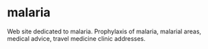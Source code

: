 malaria
=======

Web site dedicated to malaria. Prophylaxis of malaria, malarial areas, medical advice, travel medicine clinic addresses.